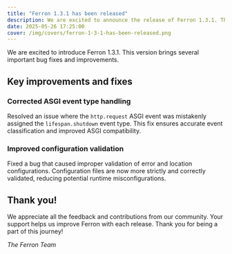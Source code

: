 ```yaml
---
title: "Ferron 1.3.1 has been released"
description: We are excited to announce the release of Ferron 1.3.1. This release brings several bug fixes.
date: 2025-05-26 17:25:00
cover: /img/covers/ferron-1-3-1-has-been-released.png
---
```


We are excited to introduce Ferron 1.3.1. This version brings several important bug fixes and improvements.

## Key improvements and fixes

### Corrected ASGI event type handling

Resolved an issue where the `http.request` ASGI event was mistakenly assigned the `lifespan.shutdown` event type. This fix ensures accurate event classification and improved ASGI compatibility.

### Improved configuration validation

Fixed a bug that caused improper validation of error and location configurations. Configuration files are now more strictly and correctly validated, reducing potential runtime misconfigurations.

## Thank you!

We appreciate all the feedback and contributions from our community. Your support helps us improve Ferron with each release. Thank you for being a part of this journey!

_The Ferron Team_
